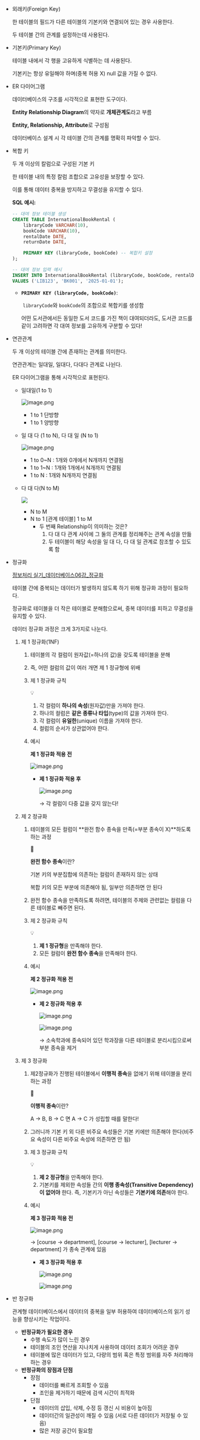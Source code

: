 - 외래키(Foreign Key)
    
    한 테이블의 필드가 다른 테이블의 기본키와 연결되어 있는 경우 사용한다.
    
    두 테이블 간의 관계를 설정하는데 사용된다.
    
- 기본키(Primary Key)
    
    테이블 내에서 각 행을 고유하게 식별하는 데 사용된다.
    
    기본키는 항상 유일해야 하며(중복 허용 X) null 값을 가질 수 없다.
    
- ER 다이어그램
    
    데이터베이스의 구조를 시각적으로 표현한 도구이다.
    
    **Entity Relationship Diagram**의 약자로 **개체관계도**라고 부름
    
    **Entity, Relationship, Attribute**로 구성됨
    
    데이터베이스 설계 시 각 테이블 간의 관계를 명확히 파악할 수 있다.
    
- 복합 키
    
    두 개 이상의 칼럼으로 구성된 기본 키
    
    한 테이블 내의 특정 칼럼 조합으로 고유성을 보장할 수 있다.
    
    이를 통해 데이터 중복을 방지하고 무결성을 유지할 수 있다.
    
    **SQL 예시:**
    
    ```sql
    -- 대여 정보 테이블 생성
    CREATE TABLE InternationalBookRental (
        libraryCode VARCHAR(10),
        bookCode VARCHAR(10),
        rentalDate DATE,
        returnDate DATE,
    
        PRIMARY KEY (libraryCode, bookCode) -- 복합키 설정
    );
    
    -- 대여 정보 입력 예시
    INSERT INTO InternationalBookRental (libraryCode, bookCode, rentalDate)
    VALUES ('LIB123', 'BK001', '2025-01-01');
    ```
    
    - **`PRIMARY KEY (libraryCode, bookCode)`**:
        
         `libraryCode`와 `bookCode`의 조합으로 복합키를 생성함
        
        어떤 도서관에서든 동일한 도서 코드를 가진 책이 대여되더라도, 도서관 코드를 같이 고려하면 각 대여 정보를 고유하게 구분할 수 있다!
        
- 연관관계
    
    두 개 이상의 테이블 간에 존재하는 관계를 의미한다.
    
    연관관계는 일대일, 일대다, 다대다 관계로 나뉜다.
    
    ER 다이어그램을 통해 시각적으로 표현된다.
    
    - 일대일(1 to 1)
        
        ![image.png](attachment:4093c9c3-9c6b-465b-8edd-a12065fa53c6:image.png)
        
        - 1 to 1 단방향
        - 1 to 1 양방향
    - 일 대 다 (1 to N), 다 대 일 (N to 1)
        
        ![image.png](attachment:331f8729-a88b-4224-8244-305b0b15ef9f:image.png)
        
        - 1 to 0~N : 1개와 0개에서 N개까지 연결됨
        - 1 to 1~N : 1개와 1개에서 N개까지 연결됨
        - 1 to N : 1개와 N개까지 연결됨
    - 다 대 다(N to M)
        
        ![](https://velog.velcdn.com/images/jin5eok5/post/b40d1336-0098-4e2b-97ba-20a18c066802/image.png)
        
        - N to M
        - N to 1 [관계 테이블] 1 to M
            - 두 번째 Relationship이 의미하는 것은?
                1. 다 대 다 관계 사이에 그 둘의 관계를 정리해주는 관계 속성을 만듦
                2. 두 테이블이 해당 속성을 일 대 다, 다 대 일 관계로 참조할 수 있도록 함
- 정규화
    
    [정보처리 실기_데이터베이스06강_정규화](https://youtu.be/RXQ1kZ_JHqg?si=f0OPsoOWnJXSbqca)
    
    테이블 간에 중복되는 데이터가 발생하지 않도록 하기 위해 정규화 과정이 필요하다.
    
    정규화로 테이블을 더 작은 테이블로 분해함으로써, 중복 데이터를 피하고 무결성을 유지할 수 있다. 
    
    데이터 정규화 과정은 크게 3가지로 나눈다.
    
    1. 제 1 정규화(1NF)
        1. 테이블의 각 컬럼이 원자값(=하나의 값)을 갖도록 테이블을 분해
        2. 즉, 어떤 컬럼의 값이 여러 개면 제 1 정규형에 위배
        3. 제 1 정규화 규칙
            
            <aside>
            💡
            
            1. 각 컬럼이 **하나의 속성**(원자값)만을 가져야 한다.
            2. 하나의 컬럼은 **같은 종류나 타입**(type)의 값을 가져야 한다.
            3. 각 컬럼이 **유일한**(unique) 이름을 가져야 한다.
            4. 컬럼의 순서가 상관없어야 한다.
            </aside>
            
        4. 예시
            
            **제 1 정규화 적용 전**
            
            ![image.png](attachment:bcec2420-d725-4099-8db0-6bc138721bb1:image.png)
            
            - **제 1 정규화 적용 후**
                
                ![image.png](attachment:d3f2f3cb-e6db-45ed-a081-97e84cc1a1a3:image.png)
                
                → 각 컬럼이 다중 값을 갖지 않는다!
                
    2. 제 2 정규화
        1. 테이블의 모든 컬럼이 **완전 함수 종속을 만족(=부분 종속이 X)**하도록 하는 과정
            
            <aside>
            🤔
            
            **완전 함수 종속**이란?
            
            기본 키의 부분집합에 의존하는 컬럼이 존재하지 않는 상태
            
            복합 키의 모든 부분에 의존해야 됨, 일부만 의존하면 안 된다
            
            </aside>
            
        2. 완전 함수 종속을 만족하도록 하려면, 테이블의 주제와 관련없는 컬럼을 다른 테이블로 빼주면 된다.
        3. 제 2 정규화 규칙
            
            <aside>
            💡
            
            1. **제 1 정규형**을 만족해야 한다.
            2. 모든 컬럼이 **완전 함수 종속**을 만족해야 한다.
            </aside>
            
        4. 예시
            
            **제 2 정규화 적용 전**
            
            ![image.png](attachment:fb3404cf-5c11-42c0-bd62-de15932041c2:image.png)
            
            - **제 2 정규화 적용 후**
                
                
                ![image.png](attachment:84d776eb-72f0-4bb9-93e3-0eeb13784793:image.png)
                
                ![image.png](attachment:d3158dbf-cdc4-4798-aca1-649e832abf92:image.png)
                
                → 소속학과에 종속되어 있던 학과장을 다른 테이블로 분리시킴으로써 부분 종속을 제거
                
    3. 제 3 정규화
        1. 제2정규화가 진행된 테이블에서 **이행적 종속**을 없애기 위해 테이블을 분리하는 과정
            
            <aside>
            🤔
            
            **이행적 종속**이란?
            
            A → B, B → C 면 A → C 가 성립할 때를 말한다!
            
            </aside>
            
        2. 그러니까 기본 키 외 다른 비주요 속성들은 기본 키에만 의존해야 한다(비주요 속성이 다른 비주요 속성에 의존하면 안 됨)
        3. 제 3 정규화 규칙
            
            <aside>
            💡
            
            1. **제 2 정규형**을 만족해야 한다.
            2. 기본키를 제외한 속성들 간의 **이행 종속성(Transitive Dependency)이 없어야** 한다. 즉, 기본키가 아닌 속성들은 **기본키에 의존**해야 한다.
            </aside>
            
        4. 예시
            
            **제 3 정규화 적용 전**
            
            ![image.png](attachment:27a5ce4f-9369-478b-9b9e-ce937df1a125:image.png)
            
            → [course → department], [course → lecturer], [lecturer → department] 가 종속 관계에 있음
            
            - **제 3 정규화 적용 후**
                
                ![image.png](attachment:c9a53cc5-ca17-4674-a85f-aaa5c49c23ab:image.png)
                
                ![image.png](attachment:36d2fa51-a04e-48c2-8b79-c122f639886d:image.png)
                
- 반 정규화
    
    관계형 데이터베이스에서 데이터의 중복을 일부 허용하여 데이터베이스의 읽기 성능을 향상시키는 작업이다.
    
    - **반정규화가 필요한 경우**
        - 수행 속도가 많이 느린 경우
        - 테이블의 조인 연산을 지나치게 사용하여 데이터 조회가 어려운 경우
        - 테이블에 많은 데이터가 있고, 다량의 범위 혹은 특정 범위를 자주 처리해야 하는 경우
    - **반정규화의 장점과 단점**
        - 장점
            - 데이터를 빠르게 조회할 수 있음
            - 조인을 제거하기 때문에 검색 시간이 최적화
        - 단점
            - 데이터의 삽입, 삭제, 수정 등 갱신 시 비용이 높아짐
            - 데이터간의 일관성이 깨질 수 있음 (서로 다른 데이터가 저장될 수 있음)
            - 많은 저장 공간이 필요함